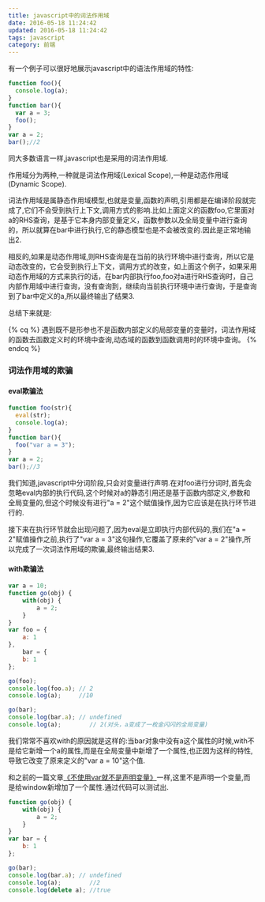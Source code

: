 ```yaml
---
title: javascript中的词法作用域
date: 2016-05-18 11:24:42
updated: 2016-05-18 11:24:42
tags: javascript
category: 前端
---
```


有一个例子可以很好地展示javascript中的语法作用域的特性:
<!--more-->
```javascript
function foo(){
  console.log(a);
}
function bar(){
  var a = 3;
  foo();
}
var a = 2;
bar();//2
```
同大多数语言一样,javascript也是采用的词法作用域.

作用域分为两种,一种就是词法作用域(Lexical Scope),一种是动态作用域(Dynamic Scope).

词法作用域是属静态作用域模型,也就是变量,函数的声明,引用都是在编译阶段就完成了,它们不会受到执行上下文,调用方式的影响.比如上面定义的函数foo,它里面对a的RHS查询，是基于它本身内部变量定义，函数参数以及全局变量中进行查询的，所以就算在bar中进行执行,它的静态模型也是不会被改变的.因此是正常地输出2.

相反的,如果是动态作用域,则RHS查询是在当前的执行环境中进行查询，所以它是动态改变的，它会受到执行上下文，调用方式的改变，如上面这个例子，如果采用动态作用域的方式来执行的话，在bar内部执行foo,foo对a进行RHS查询时，自己内部作用域中进行查询，没有查询到，继续向当前执行环境中进行查询，于是查询到了bar中定义的a,所以最终输出了结果3.

总结下来就是:

{% cq %} 遇到既不是形参也不是函数内部定义的局部变量的变量时，词法作用域的函数去函数定义时的环境中查询,动态域的函数到函数调用时的环境中查询。 {% endcq %}


### 词法作用域的欺骗

#### eval欺骗法

```javascript
function foo(str){
  eval(str);
  console.log(a);
}
function bar(){
  foo("var a = 3");
}
var a = 2;
bar();//3
```

我们知道,javascript中分词阶段,只会对变量进行声明.在对foo进行分词时,首先会忽略eval内部的执行代码,这个时候对a的静态引用还是基于函数内部定义,参数和全局变量的,但这个时候没有进行"a = 2"这个赋值操作,因为它应该是在执行环节进行的.

接下来在执行环节就会出现问题了,因为eval是立即执行内部代码的,我们在"a = 2"赋值操作之前,执行了"var a = 3"这句操作,它覆盖了原来的"var a = 2"操作,所以完成了一次词法作用域的欺骗,最终输出结果3.

#### with欺骗法
```javascript
var a = 10;
function go(obj) {
    with(obj) {
        a = 2;
    }
}
var foo = {
    a: 1
},
    bar = {
    b: 1
};

go(foo);
console.log(foo.a); // 2
console.log(a);     //10

go(bar);
console.log(bar.a); // undefined
console.log(a);        // 2(对头，a变成了一枚金闪闪的全局变量)
```
我们常常不喜欢with的原因就是这样的:当bar对象中没有a这个属性的时候,with不是给它新增一个a的属性,而是在全局变量中新增了一个属性,也正因为这样的特性,导致它改变了原来定义的"var a = 10"这个值.

和之前的一篇文章[《不使用var就不是声明变量》](http://blog.linxiaodong.com/2016/05/17/js-out-of-use-var/)一样,这里不是声明一个变量,而是给window新增加了一个属性.通过代码可以测试出.

```javascript
function go(obj) {
    with(obj) {
        a = 2;
    }
}
var bar = {
    b: 1
};

go(bar);
console.log(bar.a); // undefined
console.log(a);        //2
console.log(delete a); //true
```